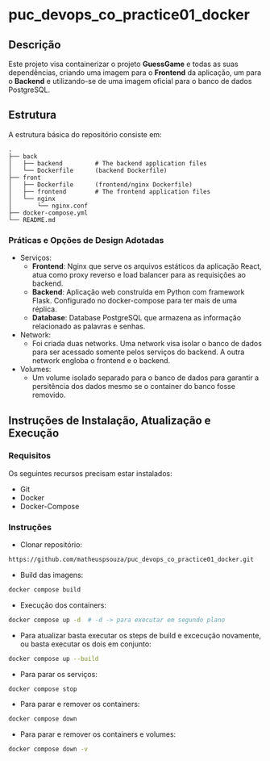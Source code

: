 # puc_devops_co_practice01_docker

## Descrição
Este projeto visa containerizar o projeto **GuessGame** e todas as suas dependências, criando uma imagem para o **Frontend** da aplicação, um para o **Backend** e utilizando-se de uma imagem oficial para o banco de dados PostgreSQL.

## Estrutura
A estrutura básica do repositório consiste em:

    .
    ├── back
    │   ├── backend         # The backend application files
    │   └── Dockerfile      (backend Dockerfile)
    ├── front
    │   ├── Dockerfile      (frontend/nginx Dockerfile)
    │   ├── frontend        # The frontend application files
    │   └── nginx
    │       └── nginx.conf
    ├── docker-compose.yml
    └── README.md

### Práticas e Opções de Design Adotadas
- Serviços:
  - **Frontend**: Nginx que serve os arquivos estáticos da aplicação React, atua como proxy reverso e load balancer para as requisições ao backend.
  - **Backend**: Aplicação web construída em Python com framework Flask. Configurado no docker-compose para ter mais de uma réplica.
  - **Database**: Database PostgreSQL que armazena as informação relacionado as palavras e senhas.
- Network:
  - Foi criada duas networks. Uma network visa isolar o banco de dados para ser acessado somente pelos serviços do backend. A outra network engloba o frontend e o backend.
- Volumes:
  - Um volume isolado separado para o banco de dados para garantir a persitência dos dados mesmo se o container do banco fosse removido.

## Instruções de Instalação, Atualização e Execução

### Requisitos
Os seguintes recursos precisam estar instalados:
- Git
- Docker
- Docker-Compose

### Instruções
- Clonar repositório:

```bash
https://github.com/matheuspsouza/puc_devops_co_practice01_docker.git
```

- Build das imagens:

```bash
docker compose build
```

- Execução dos containers:

```bash
docker compose up -d  # -d -> para executar em segundo plano
```

- Para atualizar basta executar os steps de build e excecução novamente, ou basta executar os dois em conjunto:

```bash
docker compose up --build
```

- Para parar os serviços:

```bash
docker compose stop
```

- Para parar e remover os containers:

```bash
docker compose down
```

- Para parar e remover os containers e volumes:

```bash
docker compose down -v
```

